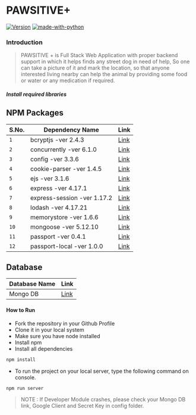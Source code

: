# PAWSITIVE+
[![Version](https://img.shields.io/badge/version-v1.0-blue)](#) [![made-with-python](https://img.shields.io/npm/v/f)](https://www.npmjs.com/)

### Introduction 

> PAWSITIVE + is Full Stack Web Application with proper backend support in which it helps finds any street dog in need of help, So one can take a picture of it and mark the location, so that anyone interested living nearby can help the animal by providing some food or water or any medication if required.

##### Install required libraries 

NPM Packages
-------------

S.No.  | Dependency Name | Link                                   
----------|-----------|-----------------------------------------------
`1`      | bcryptjs -ver 2.4.3       |  [Link](https://www.npmjs.com/package/bcryptjs)                
`2`      | concurrently -ver 6.1.0     | [Link](https://www.npmjs.com/package/concurrently)            
`3`    | config -ver 3.3.6 | [Link](https://www.npmjs.com/package/config)    
`4`     | cookie-parser -ver 1.4.5         |[Link](https://www.npmjs.com/package/cookie-parser) 
`5`    | ejs -ver 3.1.6| [Link](https://www.npmjs.com/package/ejs)                     
`6`   | express -ver 4.17.1     | [Link](https://www.npmjs.com/package/express)               
`7`  | express-session -ver 1.17.2     | [Link](https://www.npmjs.com/package/express-session)              
`8` | lodash -ver 4.17.21| [Link](https://www.npmjs.com/package/lodash)  
`9` | memorystore -ver 1.6.6 | [Link](https://www.npmjs.com/package/memorystore)  
`10` | mongoose -ver 5.12.10 | [Link](https://www.npmjs.com/package/mongoose)    
`11` | passport -ver 0.4.1 | [Link](https://www.npmjs.com/package/passport)     
`12` | passport-local -ver 1.0.0 | [Link](https://www.npmjs.com/package/passport-local)


Database
-------------
Database Name | Link                                   
-----------|-----------------------------------------------
Mongo DB       |  [Link](https://www.mongodb.com/cloud/atlas/lp/try2-in?utm_source=google&utm_campaign=gs_apac_india_search_core_brand_atlas_desktop&utm_term=mongo%20db&utm_medium=cpc_paid_search&utm_ad=e&utm_ad_campaign_id=12212624347&gclid=Cj0KCQjwna2FBhDPARIsACAEc_XlHtHP5_g94K_2a9W86AwikGhfqiCOR-IOjT43s68TjTuOkSB8INAaAvPqEALw_wcB)


#### How to Run
* Fork the repository in your Github Profile
* Clone it in your local system
* Make sure you have node installed
* Install npm
* Install all dependencies

```bash
npm install
```
* To run the project on your local server, type the following command on console.
```bash
npm run server
```

>  NOTE : If Developer Module crashes, please check your Mongo DB link, Google Client and Secret Key in config folder.

